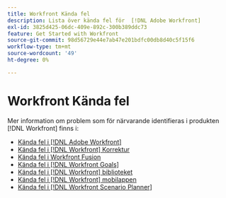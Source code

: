 ```yaml
---
title: Workfront Kända fel
description: Lista över kända fel för  [!DNL Adobe Workfront]
exl-id: 3825d425-06dc-409e-892c-300b389ddc73
feature: Get Started with Workfront
source-git-commit: 98d56729e44e7ab47e201bdfc00db8d40c5f15f6
workflow-type: tm+mt
source-wordcount: '49'
ht-degree: 0%

---
```


# Workfront Kända fel

Mer information om problem som för närvarande identifieras i produkten [!DNL Workfront] finns i:

* [Kända fel i  [!DNL Adobe Workfront]](newworkfrontexperience.md)
* [Kända fel i [!DNL Workfront] Korrektur](workfrontproof.md)
* [Kända fel i Workfront Fusion](workfrontfusion.md)
* [Kända fel i  [!DNL Workfront Goals]](workfrontgoals.md)
* [Kända fel i  [!DNL Workfront] biblioteket](workfrontlibrary.md)
* [Kända fel i  [!DNL Workfront] mobilappen](workfrontmobile.md)
* [Kända fel i  [!DNL Workfront Scenario Planner]](workfrontscenarioplanner.md)
